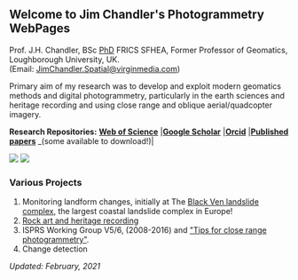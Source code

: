 ## Welcome to Jim Chandler's Photogrammetry WebPages

Prof. J.H. Chandler, BSc [PhD](https://github.com/JimChandler-Spatial/photogrammetry/blob/gh-pages/OtherFiles/JC_thesis_col.pdf) FRICS SFHEA,
Former Professor of Geomatics, Loughborough University, UK.  
(Email: JimChandler.Spatial@virginmedia.com)

Primary aim of my research was to develop and exploit modern geomatics methods and digital photogrammetry, particularly in the earth sciences and heritage recording and using close range and oblique aerial/quadcopter imagery.

**Research Repositories:**
[**Web of Science**](https://publons.com/researcher/2894258/jim-h-chandler/?utm_campaign=researcher_id_badge)
|[**Google Scholar**](https://scholar.google.com/citations?user=gHx7FYMAAAAJ)
|[**Orcid**](https://orcid.org/0000-0003-3588-0223)
|[**Published papers**](https://github.com/JimChandler-Spatial/photogrammetry/blob/gh-pages/OtherFiles/Biblio.md) _(some available to download!)|

![](https://github.com/JimChandler-Spatial/photogrammetry/blob/gh-pages/Images/jim_Sunwapta.JPG)
![](https://github.com/JimChandler-Spatial/photogrammetry/blob/gh-pages/Images/emu_cave.jpg)

### Various Projects
1. Monitoring landform changes, initially at The [Black Ven landslide complex](https://htmlpreview.github.io/?https://github.com/JimChandler-Spatial/photogrammetry/blob/gh-pages/CHCC/index.htm), the largest coastal landslide complex in Europe!
2. [Rock art and heritage recording](https://github.com/JimChandler-Spatial/photogrammetry/blob/gh-pages/RockArt/index.md)
3. ISPRS Working Group V5/6, (2008-2016) and ["Tips for close range photogrammetry"](https://github.com/JimChandler-Spatial/photogrammetry/blob/gh-pages/ISPRSV5/index.md).
4. Change detection

_Updated: February, 2021_
